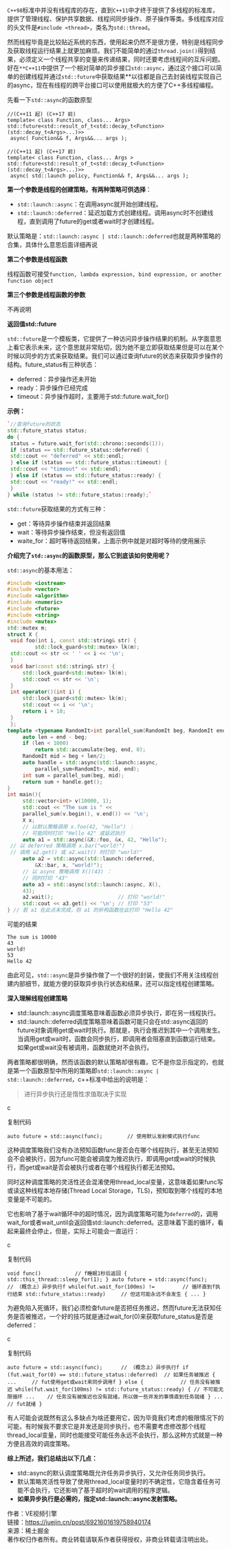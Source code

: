 `C++98`标准中并没有线程库的存在，直到`C++11`中才终于提供了多线程的标准库，提供了管理线程、保护共享数据、线程间同步操作、原子操作等类。多线程库对应的头文件是`#include <thread>`，类名为`std::thread`。

然而线程毕竟是比较贴近系统的东西，使用起来仍然不是很方便，特别是线程同步及获取线程运行结果上就更加麻烦。我们不能简单的通过`thread.join()`得到结果，必须定义一个线程共享的变量来传递结果，同时还要考虑线程间的互斥问题。好在`**C++11`中提供了一个相对简单的异步接口`std::async`，通过这个接口可以简单的创建线程并通过`std::future`中获取结果**以往都是自己去封装线程实现自己的async，现在有线程的跨平台接口可以使用就极大的方便了C++多线程编程。

先看一下`std::async`的函数原型
```
//(C++11 起) (C++17 前)
template< class Function, class... Args>
std::future<std::result_of_t<std::decay_t<Function>(std::decay_t<Args>...)>>
 async( Function&& f, Args&&... args );
 
//(C++11 起) (C++17 前)
template< class Function, class... Args >
std::future<std::result_of_t<std::decay_t<Function>(std::decay_t<Args>...)>>
 async( std::launch policy, Function&& f, Args&&... args );
 ```

**第一个参数是线程的创建策略，有两种策略可供选择**：

-   `std::launch::async`：在调用async就开始创建线程。
-   `std::launch::deferred`：延迟加载方式创建线程。调用async时不创建线程，直到调用了future的get或者wait时才创建线程。

默认策略是：`std::launch::async | std::launch::deferred`也就是两种策略的合集，具体什么意思后面详细再说

**第二个参数是线程函数**

线程函数可接受`function, lambda expression, bind expression, or another function object`

**第三个参数是线程函数的参数**

不再说明

**返回值std::future**

`std::future`是一个模板类，它提供了一种访问异步操作结果的机制。从字面意思上看它表示未来，这个意思就非常贴切，因为她不是立即获取结果但是可以在某个时候以同步的方式来获取结果。我们可以通过查询future的状态来获取异步操作的结构。future_status有三种状态：

-   deferred：异步操作还未开始
-   ready：异步操作已经完成
-   timeout：异步操作超时，主要用于std::future.wait_for()

**示例：**
```cpp
`//查询future的状态
std::future_status status;
do {
 status = future.wait_for(std::chrono::seconds(1));
 if (status == std::future_status::deferred) {
 std::cout << "deferred" << std::endl;
 } else if (status == std::future_status::timeout) {
 std::cout << "timeout" << std::endl;
 } else if (status == std::future_status::ready) {
 std::cout << "ready!" << std::endl;
 }
} while (status != std::future_status::ready);` 
```

`std::future`获取结果的方式有三种：

-   get：等待异步操作结束并返回结果
-   wait：等待异步操作结束，但没有返回值
-   waite_for：超时等待返回结果，上面示例中就是对超时等待的使用展示

**介绍完了`std::async`的函数原型，那么它到底该如何使用呢？**

`std::async`的基本用法：
```cpp
#include <iostream>
#include <vector>
#include <algorithm>
#include <numeric>
#include <future>
#include <string>
#include <mutex>
std::mutex m;
struct X {
 void foo(int i, const std::string& str) {
		 std::lock_guard<std::mutex> lk(m);
 std::cout << str << ' ' << i << '\n';
 }
 void bar(const std::string& str) {
	 std::lock_guard<std::mutex> lk(m);
	 std::cout << str << '\n';
 }
 int operator()(int i) {
	 std::lock_guard<std::mutex> lk(m);
	 std::cout << i << '\n';
	 return i + 10;
 }
 };
template <typename RandomIt>int parallel_sum(RandomIt beg, RandomIt end){
	 auto len = end - beg;
	 if (len < 1000)
		 return std::accumulate(beg, end, 0);
	 RandomIt mid = beg + len/2;
	 auto handle = std::async(std::launch::async,
		 parallel_sum<RandomIt>, mid, end);
	 int sum = parallel_sum(beg, mid);
	 return sum + handle.get();
}
int main(){
	 std::vector<int> v(10000, 1);
	 std::cout << "The sum is " << 							
	 parallel_sum(v.begin(), v.end()) << '\n';
	 X x;
	 // 以默认策略调用 x.foo(42, "Hello") ：
	 // 可能同时打印 "Hello 42" 或延迟执行
	 auto a1 = std::async(&X::foo, &x, 42, "Hello");
 // 以 deferred 策略调用 x.bar("world!")
 // 调用 a2.get() 或 a2.wait() 时打印 "world!"
	 auto a2 = std::async(std::launch::deferred, 			
		 &X::bar, x, "world!");
	 // 以 async 策略调用 X()(43) ：
	 // 同时打印 "43"
	 auto a3 = std::async(std::launch::async, X(), 		
	 43);
	 a2.wait();                     // 打印 "world!"
	 std::cout << a3.get() << '\n'; // 打印 "53"
} // 若 a1 在此点未完成，则 a1 的析构函数在此打印 "Hello 42"
```

可能的结果

```
The sum is 10000
43
world!
53
Hello 42
```

由此可见，`std::async`是异步操作做了一个很好的封装，使我们不用关注线程创建内部细节，就能方便的获取异步执行状态和结果，还可以指定线程创建策略。

**深入理解线程创建策略**

-   std::launch::async调度策略意味着函数必须异步执行，即在另一线程执行。
-   std::launch::deferred调度策略意味着函数可能只会在std::async返回的future对象调用get或wait时执行。那就是，执行会推迟到其中一个调用发生。当调用get或wait时，函数会同步执行，即调用者会阻塞直到函数运行结束。如果get或wait没有被调用，函数就绝对不会执行。

两者策略都很明确，然而该函数的默认策略却很有趣，它不是你显示指定的，也就是第一个函数原型中所用的策略即`std::launch::async | std::launch::deferred`，c++标准中给出的说明是：

> 进行异步执行还是惰性求值取决于实现

c

复制代码

`auto future = std::async(func);        // 使用默认发射模式执行func` 

这种调度策略我们没有办法预知函数func是否会在哪个线程执行，甚至无法预知会不会被执行，因为func可能会被调度为推迟执行，即调用get或wait的时候执行，而get或wait是否会被执行或者在哪个线程执行都无法预知。

同时这种调度策略的灵活性还会混淆使用thread_local变量，这意味着如果func写或读这种线程本地存储(Thread Local Storage，TLS)，预知取到哪个线程的本地变量是不可能的。

它也影响了基于wait循环中的超时情况，因为调度策略可能为`deferred`的，调用wait_for或者wait_until会返回值std::launch::deferred。这意味着下面的循环，看起来最终会停止，但是，实际上可能会一直运行：

c

复制代码

`void func()           // f睡眠1秒后返回
{
 std::this_thread::sleep_for(1);
}
auto future = std::async(func);      // （概念上）异步执行f
while(fut.wait_for(100ms) !=         // 循环直到f执行结束
 std::future_status::ready)     // 但这可能永远不会发生
{
 ...
}` 

为避免陷入死循环，我们必须检查future是否把任务推迟，然而future无法获知任务是否被推迟，一个好的技巧就是通过wait_for(0)来获取future_status是否是deferred：

c

复制代码

`auto future = std::async(func);      // （概念上）异步执行f
if (fut.wait_for(0) == std::future_status::deferred)  // 如果任务被推迟
{
 ...     // fut使用get或wait来同步调用f
} else {            // 任务没有被推迟
 while(fut.wait_for(100ms) != std::future_status::ready) { // 不可能无限循环
 ...    // 任务没有被推迟也没有就绪，所以做一些并发的事情直到任务就绪
 }
 ...        // fut就绪
}` 

有人可能会说既然有这么多缺点为啥还要用它，因为毕竟我们考虑的极限情况下的可能，有时候我不要求它是并发还是同步执行，也不需要考虑修改那个线程thread_local变量，同时也能接受可能任务永远不会执行，那么这种方式就是一种方便且高效的调度策略。

**综上所述，我们总结出以下几点：**

-   std::async的默认调度策略既允许任务异步执行，又允许任务同步执行。
-   默认策略灵活性导致了使用thread_local变量时的不确定性，它隐含着任务可能不会执行，它还影响了基于超时的wait调用的程序逻辑。
-   **如果异步执行是必需的，指定std::launch::async发射策略。**

  

作者：VE视频引擎  
链接：https://juejin.cn/post/6921601619758940174  
来源：稀土掘金  
著作权归作者所有。商业转载请联系作者获得授权，非商业转载请注明出处。
<!--stackedit_data:
eyJoaXN0b3J5IjpbLTc1NTU5NDA0Myw3MzA5OTgxMTZdfQ==
-->